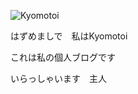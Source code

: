 ![Kyomotoi](https://count.getloli.com/get/@:kyomotoi?theme=rule34)

はずめましで　私はKyomotoi

これは私の個人ブログです

いらっしゃいます　主人
